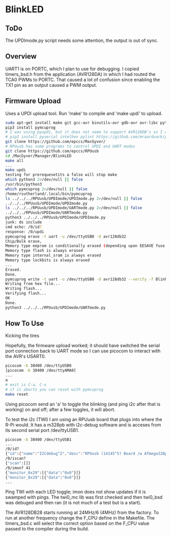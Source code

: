 # BlinkLED

## ToDo

The UPDImode.py script needs some attention, the output is out of sync.

## Overview

UART1 is on PORTC, which I plan to use for debugging. I copied timers_bsd.h from the application (AVR128DA) in which I had routed the TCA0 PWMs to PORTC. That caused a lot of confusion since enabling the TX1 pin as an output caused a PWM output.

## Firmware Upload

Uses a UPDI upload tool. Run 'make' to compile and 'make updi' to upload.

```bash
sudo apt-get install make git gcc-avr binutils-avr gdb-avr avr-libc python3-pip
pip3 install pymcuprog
# I was using pyupdi, but it does not seem to support AVR128DB's so I will start using pymcuprog
# pip3 install pyserial intelhex pylint https://github.com/mraardvark/pyupdi/archive/master.zip
git clone https://github.com/epccs/MacGyver/
# RPUusb has some programs to control UPDI and UART modes
git clone https://github.com/epccs/RPUusb
cd /MacGyver/Manager/BlinkLED
make all
...
make updi
testing for prerequesetits a false will stop make
which python3 2>/dev/null || false
/usr/bin/python3
which pymcuprog 2>/dev/null || false
/home/rsutherland/.local/bin/pymcuprog
ls ../../../RPUusb/UPDImode/UPDImode.py 2>/dev/null || false
../../../RPUusb/UPDImode/UPDImode.py
ls ../../../RPUusb/UPDImode/UARTmode.py 2>/dev/null || false
../../../RPUusb/UPDImode/UARTmode.py
python3 ../../../RPUusb/UPDImode/UPDImode.py
junk: ds include
cmd echo: /0/id?
response: /0/updi
pymcuprog erase -t uart -u /dev/ttyUSB0 -d avr128db32
Chip/Bulk erase,
Memory type eeprom is conditionally erased (depending upon EESAVE fuse setting)
Memory type flash is always erased
Memory type internal_sram is always erased
Memory type lockbits is always erased
...
Erased.
Done.
pymcuprog write -t uart -u /dev/ttyUSB0 -d avr128db32 --verify -f BlinkLED.hex
Writing from hex file...
Writing flash...
Verifying flash...
OK
Done.
python3 ../../../RPUusb/UPDImode/UARTmode.py
```

## How To Use

Kicking the tires

Hopefully, the firmware upload worked; it should have switched the serial port connection back to UART mode so I can use picocom to interact with the AVR's USART0.

```bash
picocom -b 38400 /dev/ttyUSB0
[picocom -b 38400 /dev/ttyAMA0]
...
a
# exit is C-a, C-x
# if it aborts you can reset with pymcuprog
make reset
```

Using picocom send an 'a' to toggle the blinking (and ping i2c after that is working) on and off; after a few toggles, it will abort.

To test the i2c (TWI) I am using an RPUusb board that plugs into where the R-Pi would. It has a m328pb with i2c-debug software and is acceses from its second serial port /dev/ttyUSB1.

```bash
picocom -b 38400 /dev/ttyUSB1
...
/0/id?
{"id":{"name":"I2Cdebug^2","desc":"RPUusb (14145^5) Board /w ATmega328pb","avr-gcc":"5.4.0"}}
/0/iscan?
{"scan":[]}
/0/imon? 41
{"monitor_0x29":[{"data":"0x0"}]}
{"monitor_0x29":[{"data":"0x0"}]}
...
```

Ping TWI with each LED toggle; imon does not show updates if it is swamped with pings. The twi0_mc lib was first checked and then twi0_bsd was debuged and then ran (it is not much of a test but is a start).

The AVR128DB28 starts running at 24MHz/6 (4MHz) from the factory. To run at another frequency change the F_CPU define in the Makefile. The timers_bsd.c will select the correct option based on the F_CPU value passed to the compiler during the build.

